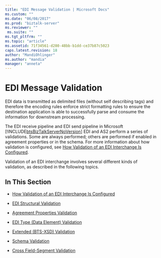 ```yaml
---
title: "EDI Message Validation | Microsoft Docs"
ms.custom: ""
ms.date: "06/08/2017"
ms.prod: "biztalk-server"
ms.reviewer: ""
 ms.suite: ""
ms.tgt_pltfrm: ""
ms.topic: "article"
ms.assetid: 71f34561-d280-48bb-b1dd-ce37b87c5023
caps.latest.revision: 18
author: "MandiOhlinger"
ms.author: "mandia"
manager: "anneta"
---
```

# EDI Message Validation
EDI data is transmitted as delimited files (without self describing tags) and therefore the encoding rules enforce strict formatting rules to ensure the destination application is able to successfully parse and consume the information for downstream processing.  
  
 The EDI receive pipeline and EDI send pipeline in Microsoft [!INCLUDE[btsBizTalkServerNoVersion](../includes/btsbiztalkservernoversion-md.md)] EDI and AS2 perform a series of validations. Some are always performed; others are performed if enabled in agreement properties or in the schema. For more information about how validation is configured, see [How Validation of an EDI Interchange Is Configured](../core/how-validation-of-an-edi-interchange-is-configured.md).  
  
 Validation of an EDI interchange involves several different kinds of validation, as described in the following topics.  
  
## In This Section  
  
-   [How Validation of an EDI Interchange Is Configured](../core/how-validation-of-an-edi-interchange-is-configured.md)  
  
-   [EDI Structural Validation](../core/edi-structural-validation.md)  
  
-   [Agreement Properties Validation](../core/agreement-properties-validation.md)  
  
-   [EDI Type (Data Element) Validation](../core/edi-type-data-element-validation.md)  
  
-   [Extended (BTS-XSD) Validation](../core/extended-bts-xsd-validation.md)  
  
-   [Schema Validation](../core/schema-validation2.md)  
  
-   [Cross Field-Segment Validation](../core/cross-field-segment-validation.md)